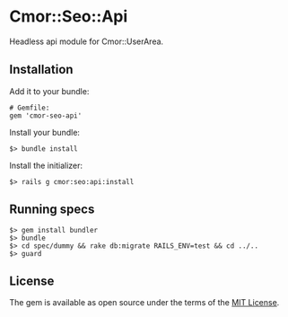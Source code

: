 # Cmor::Seo::Api

Headless api module for Cmor::UserArea.

## Installation

Add it to your bundle:

```
# Gemfile:
gem 'cmor-seo-api'
```

Install your bundle:

```
$> bundle install
```

Install the initializer:

```
$> rails g cmor:seo:api:install
```

## Running specs

```
$> gem install bundler
$> bundle
$> cd spec/dummy && rake db:migrate RAILS_ENV=test && cd ../..
$> guard
```

## License

The gem is available as open source under the terms of the [MIT License](https://opensource.org/licenses/MIT).
